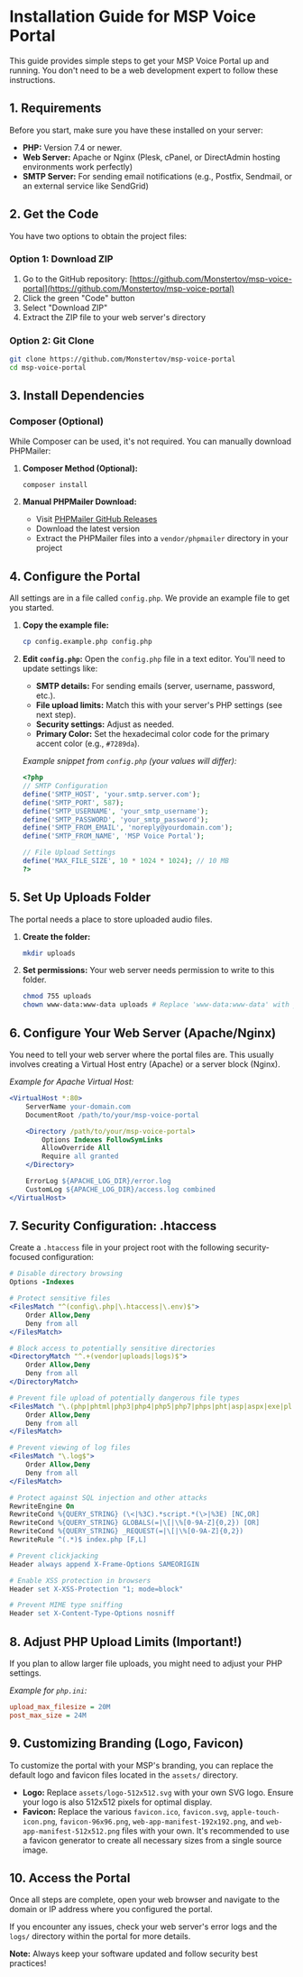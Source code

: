 # Installation Guide for MSP Voice Portal

This guide provides simple steps to get your MSP Voice Portal up and running. You don't need to be a web development expert to follow these instructions.

## 1. Requirements

Before you start, make sure you have these installed on your server:

*   **PHP:** Version 7.4 or newer.
*   **Web Server:** Apache or Nginx (Plesk, cPanel, or DirectAdmin hosting environments work perfectly)
*   **SMTP Server:** For sending email notifications (e.g., Postfix, Sendmail, or an external service like SendGrid)

## 2. Get the Code

You have two options to obtain the project files:

### Option 1: Download ZIP
1. Go to the GitHub repository: [https://github.com/Monstertov/msp-voice-portal](https://github.com/Monstertov/msp-voice-portal)
2. Click the green "Code" button
3. Select "Download ZIP"
4. Extract the ZIP file to your web server's directory

### Option 2: Git Clone
```bash
git clone https://github.com/Monstertov/msp-voice-portal
cd msp-voice-portal
```

## 3. Install Dependencies

### Composer (Optional)
While Composer can be used, it's not required. You can manually download PHPMailer:

1. **Composer Method (Optional):**
   ```bash
   composer install
   ```

2. **Manual PHPMailer Download:**
   - Visit [PHPMailer GitHub Releases](https://github.com/PHPMailer/PHPMailer/releases)
   - Download the latest version
   - Extract the PHPMailer files into a `vendor/phpmailer` directory in your project

## 4. Configure the Portal

All settings are in a file called `config.php`. We provide an example file to get you started.

1.  **Copy the example file:**
    ```bash
    cp config.example.php config.php
    ```
2.  **Edit `config.php`:** Open the `config.php` file in a text editor. You'll need to update settings like:
    *   **SMTP details:** For sending emails (server, username, password, etc.).
    *   **File upload limits:** Match this with your server's PHP settings (see next step).
    *   **Security settings:** Adjust as needed.
    *   **Primary Color:** Set the hexadecimal color code for the primary accent color (e.g., `#7289da`).

    *Example snippet from `config.php` (your values will differ):*
    ```php
    <?php
    // SMTP Configuration
    define('SMTP_HOST', 'your.smtp.server.com');
    define('SMTP_PORT', 587);
    define('SMTP_USERNAME', 'your_smtp_username');
    define('SMTP_PASSWORD', 'your_smtp_password');
    define('SMTP_FROM_EMAIL', 'noreply@yourdomain.com');
    define('SMTP_FROM_NAME', 'MSP Voice Portal');

    // File Upload Settings
    define('MAX_FILE_SIZE', 10 * 1024 * 1024); // 10 MB
    ?>
    ```

## 5. Set Up Uploads Folder

The portal needs a place to store uploaded audio files.

1.  **Create the folder:**
    ```bash
    mkdir uploads
    ```
2.  **Set permissions:** Your web server needs permission to write to this folder.
    ```bash
    chmod 755 uploads
    chown www-data:www-data uploads # Replace 'www-data:www-data' with your web server user/group (e.g., 'nginx:nginx' for Nginx)
    ```

## 6. Configure Your Web Server (Apache/Nginx)

You need to tell your web server where the portal files are. This usually involves creating a Virtual Host entry (Apache) or a server block (Nginx).

*Example for Apache Virtual Host:*
```apache
<VirtualHost *:80>
    ServerName your-domain.com
    DocumentRoot /path/to/your/msp-voice-portal

    <Directory /path/to/your/msp-voice-portal>
        Options Indexes FollowSymLinks
        AllowOverride All
        Require all granted
    </Directory>

    ErrorLog ${APACHE_LOG_DIR}/error.log
    CustomLog ${APACHE_LOG_DIR}/access.log combined
</VirtualHost>
```

## 7. Security Configuration: .htaccess

Create a `.htaccess` file in your project root with the following security-focused configuration:

```apache
# Disable directory browsing
Options -Indexes

# Protect sensitive files
<FilesMatch "^(config\.php|\.htaccess|\.env)$">
    Order Allow,Deny
    Deny from all
</FilesMatch>

# Block access to potentially sensitive directories
<DirectoryMatch "^.+(vendor|uploads|logs)$">
    Order Allow,Deny
    Deny from all
</DirectoryMatch>

# Prevent file upload of potentially dangerous file types
<FilesMatch "\.(php|phtml|php3|php4|php5|php7|phps|pht|asp|aspx|exe|pl|cgi|sh|bash)$">
    Order Allow,Deny
    Deny from all
</FilesMatch>

# Prevent viewing of log files
<FilesMatch "\.log$">
    Order Allow,Deny
    Deny from all
</FilesMatch>

# Protect against SQL injection and other attacks
RewriteEngine On
RewriteCond %{QUERY_STRING} (\<|%3C).*script.*(\>|%3E) [NC,OR]
RewriteCond %{QUERY_STRING} GLOBALS(=|\[|\%[0-9A-Z]{0,2}) [OR]
RewriteCond %{QUERY_STRING} _REQUEST(=|\[|\%[0-9A-Z]{0,2})
RewriteRule ^(.*)$ index.php [F,L]

# Prevent clickjacking
Header always append X-Frame-Options SAMEORIGIN

# Enable XSS protection in browsers
Header set X-XSS-Protection "1; mode=block"

# Prevent MIME type sniffing
Header set X-Content-Type-Options nosniff
```

## 8. Adjust PHP Upload Limits (Important!)

If you plan to allow larger file uploads, you might need to adjust your PHP settings.

*Example for `php.ini`:*
```ini
upload_max_filesize = 20M
post_max_size = 24M
```

## 9. Customizing Branding (Logo, Favicon)

To customize the portal with your MSP's branding, you can replace the default logo and favicon files located in the `assets/` directory.

*   **Logo:** Replace `assets/logo-512x512.svg` with your own SVG logo. Ensure your logo is also 512x512 pixels for optimal display.
*   **Favicon:** Replace the various `favicon.ico`, `favicon.svg`, `apple-touch-icon.png`, `favicon-96x96.png`, `web-app-manifest-192x192.png`, and `web-app-manifest-512x512.png` files with your own. It's recommended to use a favicon generator to create all necessary sizes from a single source image.

## 10. Access the Portal

Once all steps are complete, open your web browser and navigate to the domain or IP address where you configured the portal.

If you encounter any issues, check your web server's error logs and the `logs/` directory within the portal for more details.

**Note:** Always keep your software updated and follow security best practices!
